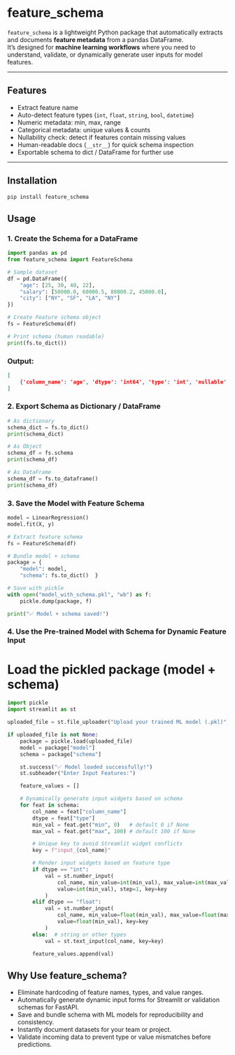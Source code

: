 # feature_schema

`feature_schema` is a lightweight Python package that automatically extracts and documents **feature metadata** from a pandas DataFrame.  
It’s designed for **machine learning workflows** where you need to understand, validate, or dynamically generate user inputs for model features.  

---

## Features

- Extract feature name
- Auto-detect feature types (`int`, `float`, `string`, `bool`, `datetime`)  
- Numeric metadata: min, max, range  
- Categorical metadata: unique values & counts  
- Nullability check: detect if features contain missing values  
- Human-readable docs (`__str__`) for quick schema inspection  
- Exportable schema to dict / DataFrame for further use  

---

## Installation

```bash
pip install feature_schema
```

## Usage

### 1. Create the Schema for a DataFrame

```python
import pandas as pd
from feature_schema import FeatureSchema

# Sample dataset
df = pd.DataFrame({
    "age": [25, 30, 40, 22],
    "salary": [50000.0, 60000.5, 80000.2, 45000.0],
    "city": ["NY", "SF", "LA", "NY"]
})

# Create Feature schema object
fs = FeatureSchema(df)

# Print schema (human readable)
print(fs.to_dict())

```
### Output:
```json
[
    {'column_name': 'age', 'dtype': 'int64', 'type': 'int', 'nullable': np.False_, 'min': 22.0, 'max': 40.0, 'unique_values': 4}, {'column_name': 'salary', 'dtype': 'float64', 'type': 'float', 'nullable': np.False_, 'min': 45000.0, 'max': 80000.2, 'unique_values': 4}, {'column_name': 'city', 'dtype': 'object', 'type': 'string', 'nullable': np.False_, 'unique_values': 3, 'unique_list': ['NY', 'SF', 'LA']}
]
```

### 2. Export Schema as Dictionary / DataFrame

```python
# As dictionary
schema_dict = fs.to_dict()
print(schema_dict)

# As Object
schema_df = fs.schema
print(schema_df)

# As DataFrame
schema_df = fs.to_dataframe()
print(schema_df)
```
### 3. Save the Model with Feature Schema 

```python
model = LinearRegression()
model.fit(X, y)

# Extract feature schema
fs = FeatureSchema(df)

# Bundle model + schema
package = {
    "model": model,
    "schema": fs.to_dict()  }

# Save with pickle
with open("model_with_schema.pkl", "wb") as f:
    pickle.dump(package, f)

print("✅ Model + schema saved!")
```
### 4. Use the Pre-trained Model with Schema for Dynamic Feature Input

# Load the pickled package (model + schema)

```python
import pickle
import streamlit as st

uploaded_file = st.file_uploader("Upload your trained ML model (.pkl)", type=["pkl","pickle"])

if uploaded_file is not None:
    package = pickle.load(uploaded_file)
    model = package["model"]
    schema = package["schema"]

    st.success("✅ Model loaded successfully!")
    st.subheader("Enter Input Features:")

    feature_values = []

    # Dynamically generate input widgets based on schema
    for feat in schema:
        col_name = feat["column_name"]
        dtype = feat["type"]
        min_val = feat.get("min", 0)   # default 0 if None
        max_val = feat.get("max", 100) # default 100 if None

        # Unique key to avoid Streamlit widget conflicts
        key = f"input_{col_name}"

        # Render input widgets based on feature type
        if dtype == "int":
            val = st.number_input(
                col_name, min_value=int(min_val), max_value=int(max_val),
                value=int(min_val), step=1, key=key
            )
        elif dtype == "float":
            val = st.number_input(
                col_name, min_value=float(min_val), max_value=float(max_val),
                value=float(min_val), key=key
            )
        else:  # string or other types
            val = st.text_input(col_name, key=key)

        feature_values.append(val)
```

## Why Use feature_schema?
- Eliminate hardcoding of feature names, types, and value ranges.
- Automatically generate dynamic input forms for Streamlit or validation schemas for FastAPI.
- Save and bundle schema with ML models for reproducibility and consistency.
- Instantly document datasets for your team or project.
- Validate incoming data to prevent type or value mismatches before predictions.